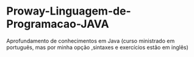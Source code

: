 # Proway-Linguagem-de-Programacao-JAVA
Aprofundamento de conhecimentos em Java (curso ministrado em português, mas por minha opção ,sintaxes e exercícios estão em inglês)

